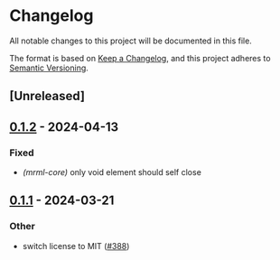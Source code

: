 # Changelog
All notable changes to this project will be documented in this file.

The format is based on [Keep a Changelog](https://keepachangelog.com/en/1.0.0/),
and this project adheres to [Semantic Versioning](https://semver.org/spec/v2.0.0.html).

## [Unreleased]

## [0.1.2](https://github.com/jdrouet/mrml/compare/html-compare-v0.1.1...html-compare-v0.1.2) - 2024-04-13

### Fixed
- *(mrml-core)* only void element should self close

## [0.1.1](https://github.com/jdrouet/mrml/compare/html-compare-v0.1.0...html-compare-v0.1.1) - 2024-03-21

### Other
- switch license to MIT ([#388](https://github.com/jdrouet/mrml/pull/388))
